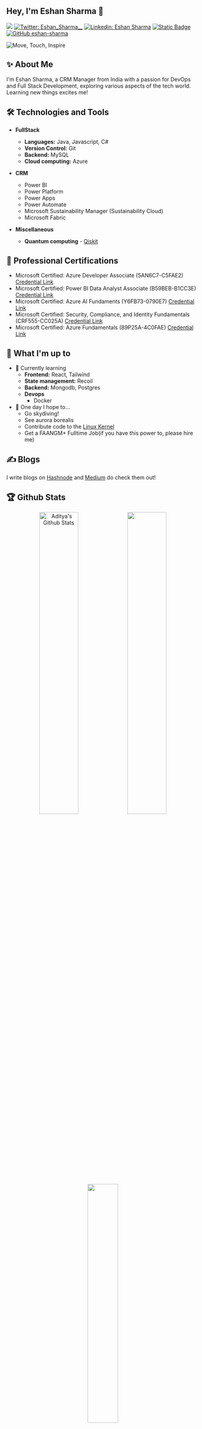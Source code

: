 
## Hey, I'm Eshan Sharma :wave:
![](https://komarev.com/ghpvc/?username=eshan-sharma)
[![Twitter: Eshan_Sharma__](https://img.shields.io/twitter/follow/Eshan_Sharma__?style=social)](https://twitter.com/Eshan_Sharma__)
[![Linkedin: Eshan Sharma](https://img.shields.io/badge/-EshanSharma-blue?style=flat-square&logo=Linkedin&logoColor=white&link=https://www.linkedin.com/in/eshan-sharma-a87b12190/)](https://www.linkedin.com/in/eshan-sharma-a87b12190/)
[![Static Badge](https://img.shields.io/badge/Leetcode-grey?logo=Leetcode&link=https%3A%2F%2Fleetcode.com%2FEshan-Sharma%2F)](https://leetcode.com/Eshan-Sharma/)
[![GitHub eshan-sharma](https://img.shields.io/github/followers/eshan-sharma?label=follow&style=social)](https://github.com/eshan-sharma)

![Move, Touch, Inspire](https://user-images.githubusercontent.com/43044334/170928139-d2f7459a-9bf6-4317-9618-b47df5721076.gif)

## :sparkles: About Me
I'm Eshan Sharma, a CRM Manager from India with a passion for DevOps and Full Stack Development, exploring various aspects of the tech world. Learning new things excites me!

## 🛠 Technologies and Tools
- **FullStack**
    - **Languages:** Java, Javascript, C#
    - **Version Control:** Git
    - **Backend:** MySQL
    - **Cloud computing:** Azure

- **CRM**
    - Power BI
    - Power Platform
    - Power Apps
    - Power Automate
    - Microsoft Sustainability Manager (Sustainability Cloud)
    - Microsoft Fabric
- **Miscellaneous**
    - **Quantum computing** - [Qiskit](https://github.com/Qiskit)

## :scroll: Professional Certifications
- Microsoft Certified: Azure Developer Associate (5AN6C7-C5FAE2) [Credential Link](https://learn.microsoft.com/api/credentials/share/en-us/EshanSharma-4105/C700B8E0A54A0EBE?sharingId=13DD0D235F772C04)
- Microsoft Certified: Power BI Data Analyst Associate (B59BEB-B1CC3E) [Credential Link](https://learn.microsoft.com/api/credentials/share/en-us/EshanSharma-4105/4967CB58D3311D97?sharingId=13DD0D235F772C04)
- Microsoft Certified: Azure AI Fundaments (Y6FB73-0790E7) [Credential Link](https://learn.microsoft.com/api/credentials/share/en-us/EshanSharma-4105/14D863246FFBE556?sharingId=13DD0D235F772C04)
- Microsoft Certified: Security, Compliance, and Identity Fundamentals (CRF555-CC025A) [Credential Link](https://learn.microsoft.com/api/credentials/share/en-us/EshanSharma-4105/2FDD99C3B822AB7A?sharingId=13DD0D235F772C04)
- Microsoft Certified: Azure Fundamentals (89P25A-4C0FAE) [Credential Link](https://learn.microsoft.com/api/credentials/share/en-us/EshanSharma-4105/B52D23C61169EA50?sharingId=13DD0D235F772C04)
  
## :diamond_shape_with_a_dot_inside: What I'm up to
- :seedling: Currently learning
    - **Frontend:** React, Tailwind
    - **State management:** Recoil
    - **Backend:** Mongodb, Postgres
    - **Devops**
        - Docker
- 🤞 One day I hope to...
    - Go skydiving!
    - See aurora borealis
    - Contribute code to the [Linux Kernel](https://github.com/torvalds/linux)
    - Get a FAANGM+ Fulltime Job(if you have this power to, please hire me)
      
## ✍️ Blogs
I write blogs on [Hashnode](https://eshansharma.hashnode.dev/) and [Medium](https://medium.com/@eshan.sharma108) do check them out!

## :trophy: Github Stats

<p align="center"> 
    <img src="https://github-readme-stats.vercel.app/api?username=eshan-sharma&theme=radical&show_icons=true" alt="Aditya's Github Stats" width="45%"/>
    <img  src="https://github-readme-streak-stats.herokuapp.com/?user=eshan-sharma&theme=dark" width="45%">
    <img  src="https://github-readme-stats.vercel.app/api/top-langs/?username=eshan-sharma&layout=compact&theme=dark&hide=css,scss,Handlebars,Makefile,Less&langs_count=10" width="40%">
</p>
